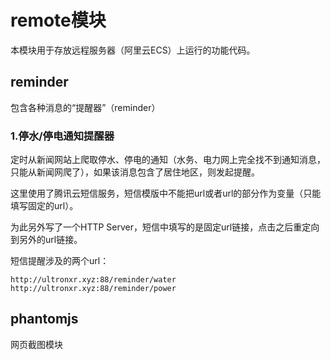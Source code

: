 # remote模块

本模块用于存放远程服务器（阿里云ECS）上运行的功能代码。

## reminder

包含各种消息的“提醒器”（reminder）

### 1.停水/停电通知提醒器

定时从新闻网站上爬取停水、停电的通知（水务、电力网上完全找不到通知消息，只能从新闻网爬了），如果该消息包含了居住地区，则发起提醒。

这里使用了腾讯云短信服务，短信模版中不能把url或者url的部分作为变量（只能填写固定的url）。

为此另外写了一个HTTP Server，短信中填写的是固定url链接，点击之后重定向到另外的url链接。

短信提醒涉及的两个url：

```url
http://ultronxr.xyz:88/reminder/water
http://ultronxr.xyz:88/reminder/power
```

## phantomjs

网页截图模块
